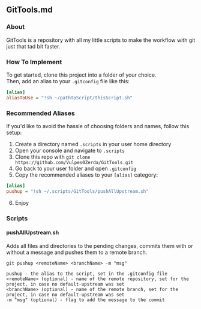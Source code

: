 ## GitTools.md

### About
GitTools is a repository with all my little scripts to make the workflow with git just that tad bit faster.

### How To Implement
To get started, clone this project into a folder of your choice.  
Then, add an alias to your `.gitconfig` file like this:
```ini
[alias]
aliasToUse = "!sh ~/pathToScript/thisScript.sh"
```

### Recommended Aliases
If you'd like to avoid the hassle of choosing folders and names, follow this setup:

1. Create a directory named `.scripts` in your user home directory
2. Open your console and navigate to `.scripts`
3. Clone this repo with `git clone https://github.com/Vulpes0Zerda/GitTools.git`
4. Go back to your user folder and open `.gitconfig`
5. Copy the recommended aliases to your `[alias]` category:
```ini
[alias]
pushup = "!sh ~/.scripts/GitTools/pushAllUpstream.sh"
```
6. Enjoy

### Scripts
#### pushAllUpstream.sh
Adds all files and directories to the pending changes, commits them with or without a message and pushes them to a remote branch.
```git
git pushup <remoteName> <branchName> -m "msg"

pushup - the alias to the script, set in the .gitconfig file
<remoteName> (optional) - name of the remote repository, set for the project, in case no default-upstream was set
<branchName> (optional) - name of the remote branch, set for the project, in case no default-upstream was set
-m "msg" (optional) - flag to add the message to the commit
```
